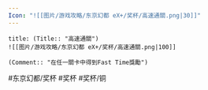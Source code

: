 ```yaml
---
Icon: "![[图片/游戏攻略/东京幻都 eX+/奖杯/高速通關.png|30]]"
---
```

```ad-common-bronze-trophy
title: (Title:: "高速通關")
![[图片/游戏攻略/东京幻都 eX+/奖杯/高速通關.png|100]]

(Comment:: "在任一關卡中得到Fast Time獎勵")
```

#东京幻都/奖杯 #奖杯 #奖杯/铜
